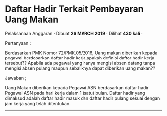 Daftar Hadir Terkait Pembayaran Uang Makan
==========================================

Pelaksanaan Anggaran · Dibuat **26 MARCH 2019** · Dilihat **430 kali** ·

Pertanyaan :

Berdasarkan PMK Nomor 72/PMK.05/2016, Uang makan diberikan kepada pegawai berdasarkan daftar hadir kerja,apakah definisi daftar hadir kerja tersebut?? Apabila ada pegawai yang hanya mengisi absen datang tanpa mengisi absen pulang maupun sebaliknya dapat diberikan uang makan??

Jawaban ;

Uang Makan diberikan kepada Pegawai ASN berdasarkan daftar hadir Pegawai ASN pada hari kerja dalam 1 (satu) bulan. Daftar hadir yang dimaksud adalah daftar hadir masuk dan daftar hadir pulang sesuai dengan jam kerja yang telah ditentukan.  

  
  
  

* * *